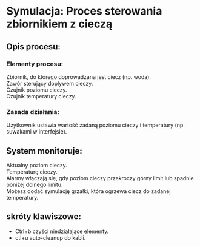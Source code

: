 # Symulacja: Proces sterowania zbiornikiem z cieczą
## Opis procesu:
### Elementy procesu:  
Zbiornik, do którego doprowadzana jest ciecz (np. woda).  
Zawór sterujący dopływem cieczy.  
Czujnik poziomu cieczy.  
Czujnik temperatury cieczy.  

### Zasada działania:  
Użytkownik ustawia wartość zadaną poziomu cieczy i temperatury (np. suwakami w interfejsie).

## System monitoruje:
Aktualny poziom cieczy.  
Temperaturę cieczy.  
Alarmy włączają się, gdy poziom cieczy przekroczy górny limit lub spadnie poniżej dolnego limitu.  
Możesz dodać symulację grzałki, która ogrzewa ciecz do zadanej temperatury.  


## skróty klawiszowe:
- Ctrl+b czyści niedziałające elementy.
- ctl+u  auto-cleanup do kabli.
